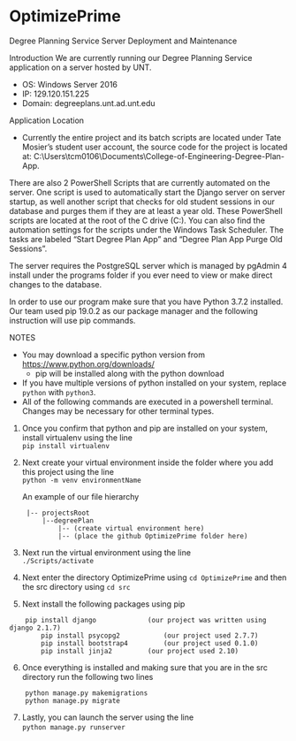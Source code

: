 # OptimizePrime

Degree Planning Service Server Deployment and Maintenance

Introduction
We are currently running our Degree Planning Service application on a server hosted by UNT.
- OS: Windows Server 2016
- IP: 129.120.151.225
- Domain: degreeplans.unt.ad.unt.edu

Application Location
- Currently the entire project and its batch scripts are located under Tate Mosier’s student user account, the source code for the project is located at: 	C:\Users\tcm0106\Documents\College-of-Engineering-Degree-Plan-App. 

There are also 2 PowerShell Scripts that are currently automated on the server. One script is used to automatically start the Django server on server startup, as well another script that checks for old student sessions in our database and purges them if they are at least a year old. These PowerShell scripts are located at the root of the C drive (C:\). You can also find the automation settings for the scripts under the Windows Task Scheduler. The tasks are labeled “Start Degree Plan App” and “Degree Plan App Purge Old Sessions”.

The server requires the PostgreSQL server which is managed by pgAdmin 4 install under the programs folder if you ever need to view or make direct changes to the database.

In order to use our program make sure that you have Python 3.7.2 installed. Our team used pip 19.0.2 as our package manager and the following instruction will use pip commands.

NOTES
- You may download a specific python version from https://www.python.org/downloads/
	- pip will be installed along with the python download
- If you have multiple versions of python installed on your system, replace `python` with `python3`.
- All of the following commands are executed in a powershell terminal. Changes may be necessary for other terminal types.


1. Once you confirm that python and pip are installed on your system, install virtualenv using the line\
	`pip install virtualenv`
2. Next create your virtual environment inside the folder where you add this project using the line\
	`python -m venv environmentName`

	 An example of our file hierarchy
		
		|-- projectsRoot
			|--degreePlan                    
				|-- (create virtual environment here)
				|-- (place the github OptimizePrime folder here)

3. Next run the virtual environment using the line\
		  `./Scripts/activate`
4. Next enter the directory OptimizePrime using `cd OptimizePrime` and then the src directory using `cd src`
5. Next install the following packages using pip
```
	pip install django             (our project was written using django 2.1.7)
      	pip install psycopg2           (our project used 2.7.7) 
      	pip install bootstrap4         (our project used 0.1.0)
      	pip install jinja2	       (our project used 2.10)
```
6. Once everything is installed and making sure that you are in the src directory run the following two lines
```
	python manage.py makemigrations
	python manage.py migrate
```
7. Lastly, you can launch the server using the line\
      `python manage.py runserver`


